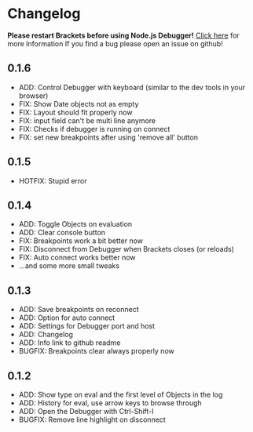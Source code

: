 # Changelog

**Please restart Brackets before using Node.js Debugger!**
[Click here](https://github.com/TheBenji/brackets-node-debugger#how-to-use-it) for more Information
If you find a bug please open an issue on github!

## 0.1.6

* ADD: Control Debugger with keyboard (similar to the dev tools in your browser)
* FIX: Show Date objects not as empty
* FIX: Layout should fit properly now
* FIX: input field can't be multi line anymore
* FIX: Checks if debugger is running on connect
* FIX: set new breakpoints after using 'remove all' button

## 0.1.5
* HOTFIX: Stupid error

## 0.1.4
* ADD: Toggle Objects on evaluation
* ADD: Clear console button
* FIX: Breakpoints work a bit better now
* FIX: Disconnect from Debugger when Brackets closes (or reloads)
* FIX: Auto connect works better now
* ...and some more small tweaks

## 0.1.3
* ADD: Save breakpoints on reconnect
* ADD: Option for auto connect
* ADD: Settings for Debugger port and host
* ADD: Changelog
* ADD: Info link to github readme
* BUGFIX: Breakpoints clear always properly now

## 0.1.2
* ADD: Show type on eval and the first level of Objects in the log
* ADD: History for eval, use arrow keys to browse through
* ADD: Open the Debugger with Ctrl-Shift-I
* BUGFIX: Remove line highlight on disconnect
